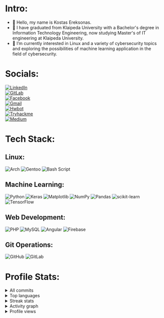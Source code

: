 # Intro:

- 👋 Hello, my name is Kostas Ereksonas.
- 👀 I have graduated from Klaipeda University with a Bachelor's degree in Information Technology Engineering, now studying Master's of IT engineering at Klaipeda University.
- 🌱 I’m currently interested in Linux and a variety of cybersecurity topics and exploring the possibilities of machine learning application in the field of cybersecurity.

# Socials:
[![LinkedIn](https://img.shields.io/badge/linkedin-%230077B5.svg?style=for-the-badge&logo=linkedin&logoColor=white)](https://www.linkedin.com/in/kostasereksonas/)<br/>
[![GitLab](https://img.shields.io/badge/gitlab-%23181717.svg?style=for-the-badge&logo=gitlab&logoColor=white)](https://gitlab.com/k.ereksonas/)<br/>
[![Facebook](https://img.shields.io/badge/Facebook-%231877F2.svg?style=for-the-badge&logo=Facebook&logoColor=white)](https://www.facebook.com/kostas.ereksonas/)<br/>
[![Gmail](https://img.shields.io/badge/Gmail-D14836?style=for-the-badge&logo=gmail&logoColor=white)](mailto:k.ereksonas@gmail.com)<br/>
[![Hwbot](https://img.shields.io/badge/Hwbot-green?style=for-the-badge)](https://hwbot.org/user/kerlit/)<br/>
[![Tryhackme](https://img.shields.io/badge/Tryhackme-blue?style=for-the-badge)](https://tryhackme.com/r/p/kostasereksonas9)<br/>
[![Medium](https://img.shields.io/badge/Medium-green?style=for-the-badge)](https://medium.com/@k.ereksonas)

# Tech Stack:
## Linux:

![Arch](https://img.shields.io/badge/Arch%20Linux-1793D1?logo=arch-linux&logoColor=fff&style=for-the-badge)
![Gentoo](https://img.shields.io/badge/Gentoo-54487A?style=for-the-badge&logo=gentoo&logoColor=white)
![Bash Script](https://img.shields.io/badge/bash_script-%23121011.svg?style=for-the-badge&logo=gnu-bash&logoColor=white)

## Machine Learning:

![Python](https://img.shields.io/badge/python-3670A0?style=for-the-badge&logo=python&logoColor=ffdd54)
![Keras](https://img.shields.io/badge/Keras-%23D00000.svg?style=for-the-badge&logo=Keras&logoColor=white)
![Matplotlib](https://img.shields.io/badge/Matplotlib-%23ffffff.svg?style=for-the-badge&logo=Matplotlib&logoColor=black)
![NumPy](https://img.shields.io/badge/numpy-%23013243.svg?style=for-the-badge&logo=numpy&logoColor=white)
![Pandas](https://img.shields.io/badge/pandas-%23150458.svg?style=for-the-badge&logo=pandas&logoColor=white)
![scikit-learn](https://img.shields.io/badge/scikit--learn-%23F7931E.svg?style=for-the-badge&logo=scikit-learn&logoColor=white)
![TensorFlow](https://img.shields.io/badge/TensorFlow-%23FF6F00.svg?style=for-the-badge&logo=TensorFlow&logoColor=white)

## Web Development:
![PHP](https://img.shields.io/badge/php-%23777BB4.svg?style=for-the-badge&logo=php&logoColor=white)
![MySQL](https://img.shields.io/badge/mysql-4479A1.svg?style=for-the-badge&logo=mysql&logoColor=white)
![Angular](https://img.shields.io/badge/-Angular-DD0031?style=for-the-badge&logo=angular&logoColor=white)
![Firebase](https://img.shields.io/badge/firebase-a08021?style=for-the-badge&logo=firebase&logoColor=ffcd34)

## Git Operations:
![GitHub](https://img.shields.io/badge/github-%23121011.svg?style=for-the-badge&logo=github&logoColor=white)
![GitLab](https://img.shields.io/badge/gitlab-%23181717.svg?style=for-the-badge&logo=gitlab&logoColor=white)

# Profile Stats:

<details>
    <summary>All commits</summary>
    <br/>
    <img align="center" src="https://github-readme-stats.vercel.app/api?username=KostasEreksonas&include_all_commits=true&count_private=true&show_icons=true&line_height=30&title_color=CDB4DB&icon_color=CDB4DB&text_color=D3D3D3&bg_color=0A0A0A" alt="Github Stats for Kostas Ereksonas">
</details>

<details>
    <summary>Top languages</summary>
    <br/>
    <img src="https://github-readme-stats.vercel.app/api/top-langs/?username=KostasEreksonas&layout=compact&theme=dark&bg_color=0A0A0A" alt="Top Languages of Kostas Ereksonas"/>
</details>

<details>
    <summary>Streak stats</summary>
    <br/>
    <img src="https://github-readme-streak-stats.herokuapp.com/?user=KostasEreksonas&theme=blue-green&hide_border=false" alt="Streak stats for Kostas Ereksonas"/>
</details>


<details>
    <summary>Activity graph</summary>
    <br/>
    <img src="https://github-readme-activity-graph.vercel.app/graph?username=KostasEreksonas&radius=16&theme=redical&area=true&order=5&hide_border=false&custom_title=Contribution%20Graph" alt="activity-graph graph"/>
</details>

<details>
    <summary>Profile views</summary>
    <br/>
    <img src="https://komarev.com/ghpvc/?username=KostasEreksonas&label=VIEWS&style=for-the-badge&color=blue">
</details>
